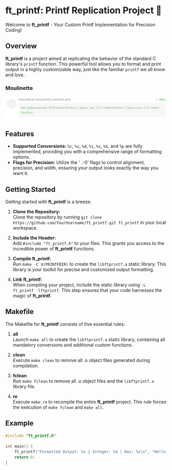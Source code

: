 # ft_printf: Printf Replication Project 🎯

Welcome to **ft_printf** - Your Custom Printf Implementation for Precision Coding!

## Overview

**ft_printf** is a project aimed at replicating the behavior of the standard C library's `printf` function. This powerful tool allows you to format and print output in a highly customizable way, just like the familiar `printf` we all know and love.

### Moulinette

<img src="image.png" alt="drawing" width="800"/>

## Features

- **Supported Conversions:** `%c`, `%s`, `%d`, `%i`, `%x`, `%X`, and `%p` are fully implemented, providing you with a comprehensive range of formatting options.
- **Flags for Precision:** Utilize the ' .-0' flags to control alignment, precision, and width, ensuring your output looks exactly the way you want it.

## Getting Started

Getting started with **ft_printf** is a breeze:

1. **Clone the Repository:** \
   Clone the repository by running `git clone https://github.com/YourUsername/ft_printf.git ft_printf` in your local workspace.

2. **Include the Header:** \
   Add `#include "ft_printf.h"` to your files. This grants you access to the incredible power of **ft_printf** functions.

3. **Compile ft_printf:** \
   Run `make -C $(PRINTFDIR)` to create the `libftprintf.a` static library. This library is your toolkit for precise and customized output formatting.

4. **Link ft_printf:** \
   When compiling your project, include the static library using `-L ft_printf -lftprintf`. This step ensures that your code harnesses the magic of **ft_printf**.

## Makefile

The Makefile for **ft_printf** consists of five essential rules:

1. **all** \
   Launch `make all` to create the `libftprintf.a` static library, containing all mandatory conversions and additional custom functions.

2. **clean** \
   Execute `make clean` to remove all .o object files generated during compilation.

3. **fclean** \
   Run `make fclean` to remove all .o object files and the `libftprintf.a` library file.

4. **re** \
   Execute `make re` to recompile the entire **ft_printf** project. This rule forces the execution of `make fclean` and `make all`.

## Example

```c
#include "ft_printf.h"

int main() {
    ft_printf("Formatted Output: %s | Integer: %d | Hex: %x\n", "Hello, World!", 42, 255);
    return 0;
}
